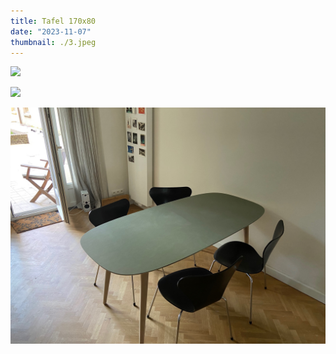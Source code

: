 ```yaml
---
title: Tafel 170x80
date: "2023-11-07"
thumbnail: ./3.jpeg
---
```


![](1.jpeg)

![](2.jpeg)

![](3.jpeg)
